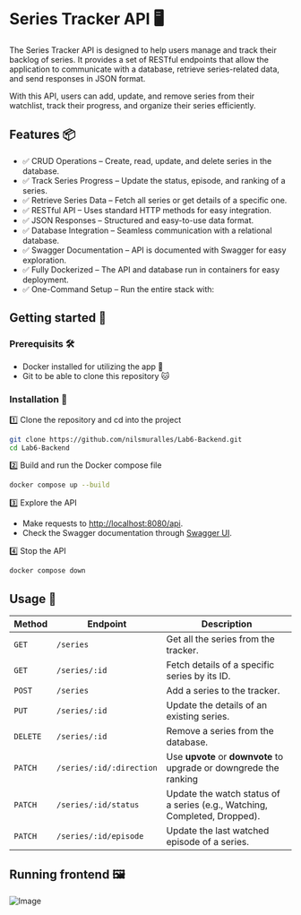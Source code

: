 # Series Tracker API 🖥️ 
The Series Tracker API is designed to help users manage and track their backlog of series. It provides a set of RESTful endpoints that allow the application to communicate with a database, retrieve series-related data, and send responses in JSON format.

With this API, users can add, update, and remove series from their watchlist, track their progress, and organize their series efficiently.

## Features 📦
- ✅ CRUD Operations – Create, read, update, and delete series in the database.
- ✅ Track Series Progress – Update the status, episode, and ranking of a series.
- ✅ Retrieve Series Data – Fetch all series or get details of a specific one.
- ✅ RESTful API – Uses standard HTTP methods for easy integration.
- ✅ JSON Responses – Structured and easy-to-use data format.
- ✅ Database Integration – Seamless communication with a relational database.
- ✅ Swagger Documentation – API is documented with Swagger for easy exploration.
- ✅ Fully Dockerized – The API and database run in containers for easy deployment.
- ✅ One-Command Setup – Run the entire stack with:

## Getting started 🚀
### Prerequisits 🛠️
- Docker installed for utilizing the app 🐳
- Git to be able to clone this repository 🐱

### Installation 💾
1️⃣ Clone the repository and cd into the project
```sh
git clone https://github.com/nilsmuralles/Lab6-Backend.git
cd Lab6-Backend
```

2️⃣ Build and run the Docker compose file
```bash
docker compose up --build
```

3️⃣ Explore the API
- Make requests to [http://localhost:8080/api](http://localhost:8080/api).
- Check the Swagger documentation through [Swagger UI](http://localhost:8080/swagger/index.html).

4️⃣ Stop the API
```bash
docker compose down
```

## Usage 📌
| Method  | Endpoint               | Description |
|---------|------------------------|-------------|
| `GET`   | `/series`                | Get all the series from the tracker. |
| `GET`   | `/series/:id`            | Fetch details of a specific series by its ID. |
| `POST`  | `/series`                | Add a series to the tracker. |
| `PUT`   | `/series/:id`            | Update the details of an existing series. |
| `DELETE`| `/series/:id`            | Remove a series from the database. |
| `PATCH` | `/series/:id/:direction` | Use **upvote** or **downvote** to upgrade or downgrede the ranking |
| `PATCH` | `/series/:id/status`     | Update the watch status of a series (e.g., Watching, Completed, Dropped). |
| `PATCH` | `/series/:id/episode`    | Update the last watched episode of a series. |

## Running frontend 🖼️
![Image](https://github.com/user-attachments/assets/539d1060-991f-4966-9a32-ec35c7e03984)
